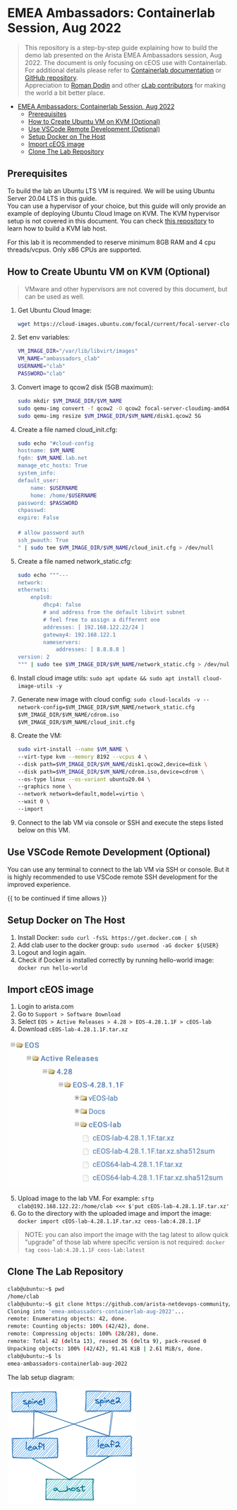 # EMEA Ambassadors: Containerlab Session, Aug 2022

> This repository is a step-by-step guide explaining how to build the demo lab presented on the Arista EMEA Ambassadors session, Aug 2022. The document is only focusing on cEOS use with Containerlab. For additional details please refer to [Containerlab documentation](https://containerlab.dev/quickstart/) or [GitHub repository](https://github.com/srl-labs/containerlab).  
> Appreciation to [Roman Dodin](https://netdevops.me) and other [cLab contributors](https://github.com/srl-labs/containerlab/graphs/contributors) for making the world a bit better place.

- [EMEA Ambassadors: Containerlab Session, Aug 2022](#emea-ambassadors-containerlab-session-aug-2022)
  - [Prerequisites](#prerequisites)
  - [How to Create Ubuntu VM on KVM (Optional)](#how-to-create-ubuntu-vm-on-kvm-optional)
  - [Use VSCode Remote Development (Optional)](#use-vscode-remote-development-optional)
  - [Setup Docker on The Host](#setup-docker-on-the-host)
  - [Import cEOS image](#import-ceos-image)
  - [Clone The Lab Repository](#clone-the-lab-repository)

## Prerequisites

To build the lab an Ubuntu LTS VM is required.  We will be using Ubuntu Server 20.04 LTS in this guide.  
You can use a hypervisor of your choice, but this guide will only provide an example of deploying Ubuntu Cloud Image on KVM. The KVM hypervisor setup is not covered in this document. You can check [this repository](https://github.com/arista-netdevops-community/kvm-lab-for-network-engineers) to learn how to build a KVM lab host.

For this lab it is recommended to reserve minimum 8GB RAM and 4 cpu threads/vcpus. Only x86 CPUs are supported.

## How to Create Ubuntu VM on KVM (Optional)

> VMware and other hypervisors are not covered by this document, but can be used as well.

1. Get Ubuntu Cloud Image:

   ```bash
   wget https://cloud-images.ubuntu.com/focal/current/focal-server-cloudimg-amd64.img
   ```

2. Set env variables:

    ```bash
    VM_IMAGE_DIR="/var/lib/libvirt/images"
    VM_NAME="ambassadors_clab"
    USERNAME="clab"
    PASSWORD="clab"
    ```

3. Convert image to qcow2 disk (5GB maximum):

    ```bash
    sudo mkdir $VM_IMAGE_DIR/$VM_NAME
    sudo qemu-img convert -f qcow2 -O qcow2 focal-server-cloudimg-amd64.img $VM_IMAGE_DIR/$VM_NAME/disk1.qcow2
    sudo qemu-img resize $VM_IMAGE_DIR/$VM_NAME/disk1.qcow2 5G
    ```

4. Create a file named cloud_init.cfg:

    ```bash
    sudo echo "#cloud-config
    hostname: $VM_NAME
    fqdn: $VM_NAME.lab.net
    manage_etc_hosts: True
    system_info:
    default_user:
        name: $USERNAME
        home: /home/$USERNAME
    password: $PASSWORD
    chpasswd:
    expire: False

    # allow password auth
    ssh_pwauth: True
    " | sudo tee $VM_IMAGE_DIR/$VM_NAME/cloud_init.cfg > /dev/null
    ```

5. Create a file named network_static.cfg:

    ```bash
    sudo echo """---
    network:
    ethernets:
        enp1s0:
            dhcp4: false
            # and address from the default libvirt subnet
            # feel free to assign a different one
            addresses: [ 192.168.122.22/24 ]
            gateway4: 192.168.122.1
            nameservers:
                addresses: [ 8.8.8.8 ]
    version: 2
    """ | sudo tee $VM_IMAGE_DIR/$VM_NAME/network_static.cfg > /dev/null
    ```

6. Install cloud image utils: `sudo apt update && sudo apt install cloud-image-utils -y`
7. Generate new image with cloud config: `sudo cloud-localds -v --network-config=$VM_IMAGE_DIR/$VM_NAME/network_static.cfg $VM_IMAGE_DIR/$VM_NAME/cdrom.iso $VM_IMAGE_DIR/$VM_NAME/cloud_init.cfg`
8. Create the VM:

    ```bash
    sudo virt-install --name $VM_NAME \
    --virt-type kvm --memory 8192 --vcpus 4 \
    --disk path=$VM_IMAGE_DIR/$VM_NAME/disk1.qcow2,device=disk \
    --disk path=$VM_IMAGE_DIR/$VM_NAME/cdrom.iso,device=cdrom \
    --os-type linux --os-variant ubuntu20.04 \
    --graphics none \
    --network network=default,model=virtio \
    --wait 0 \
    --import
    ```

9. Connect to the lab VM via console or SSH and execute the steps listed below on this VM.

## Use VSCode Remote Development (Optional)

You can use any terminal to connect to the lab VM via SSH or console. But it is highly recommended to use VSCode remote SSH development for the improved experience.

{{ to be continued if time allows }}

## Setup Docker on The Host

1. Install Docker: `sudo curl -fsSL https://get.docker.com | sh`
2. Add clab user to the docker group: `sudo usermod -aG docker ${USER}`
3. Logout and login again.
4. Check if Docker is installed correctly by running hello-world image: `docker run hello-world`

## Import cEOS image

1. Login to arista.com
2. Go to `Support > Software Download`
3. Select `EOS > Active Releases > 4.28 > EOS-4.28.1.1F > cEOS-lab`
4. Download `cEOS-lab-4.28.1.1F.tar.xz`

![Download cEOS](media/ceos-download.jpg)

5. Upload image to the lab VM. For example: `sftp clab@192.168.122.22:/home/clab <<< $'put cEOS-lab-4.28.1.1F.tar.xz'`
6. Go to the directory with the uploaded image and import the image: `docker import cEOS-lab-4.28.1.1F.tar.xz ceos-lab:4.28.1.1F`

> NOTE: you can also import the image with the tag latest to allow quick "upgrade" of those lab where specific version is not required: `docker tag ceos-lab:4.28.1.1F ceos-lab:latest`

## Clone The Lab Repository

```bash
clab@ubuntu:~$ pwd
/home/clab
clab@ubuntu:~$ git clone https://github.com/arista-netdevops-community/emea-ambassadors-containerlab-aug-2022.git
Cloning into 'emea-ambassadors-containerlab-aug-2022'...
remote: Enumerating objects: 42, done.
remote: Counting objects: 100% (42/42), done.
remote: Compressing objects: 100% (28/28), done.
remote: Total 42 (delta 13), reused 36 (delta 9), pack-reused 0
Unpacking objects: 100% (42/42), 91.41 KiB | 2.61 MiB/s, done.
clab@ubuntu:~$ ls
emea-ambassadors-containerlab-aug-2022
```

The lab setup diagram:

![lab diagram](media/lab_setup.png)
